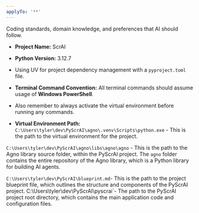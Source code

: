 ```yaml
---
applyTo: '**'
---
```

Coding standards, domain knowledge, and preferences that AI should follow.


- **Project Name:** ScrAI
- **Python Version:** 3.12.7 
- Using UV for project dependency management with a `pyproject.toml` file.


- **Terminal Command Convention:** All terminal commands should assume usage of **Windows PowerShell**. 

- Also remember to always activate the virtual environment before running any commands.
- **Virtual Environment Path:** `C:\Users\tyler\dev\PyScrAI\agno\.venv\Scripts\python.exe` - This is the path to the virtual environment for the project.

`C:\Users\tyler\dev\PyScrAI\agno\libs\agno\agno` - This is the path to the Agno library source folder, within the PyScrAI project.
The `agno` folder contains the entire repository of the Agno library, which is a Python library for building AI agents.

`C:\Users\tyler\dev\PyScrAI\blueprint.md`- This is the path to the project blueprint file, which outlines the structure and components of the PyScrAI project.
C:\Users\tyler\dev\PyScrAI\pyscrai`- The path to the PyScrAI project root directory, which contains the main application code and configuration files.



